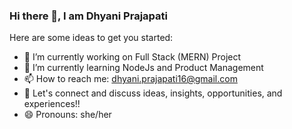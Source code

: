 ### Hi there 👋, I am Dhyani Prajapati



Here are some ideas to get you started:

- 🔭 I’m currently working on Full Stack (MERN) Project
- 🌱 I’m currently learning NodeJs and Product Management 
- 📫 How to reach me: dhyani.prajapati16@gmail.com
- 👯 Let's connect and discuss ideas, insights, opportunities, and experiences!!
- 😄 Pronouns: she/her

